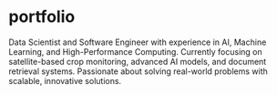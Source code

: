 # portfolio
Data Scientist and Software Engineer with experience in AI, Machine Learning, and High-Performance Computing. Currently focusing on satellite-based crop monitoring, advanced AI models, and document retrieval systems. Passionate about solving real-world problems with scalable, innovative solutions.
